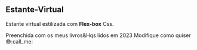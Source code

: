 ## Estante-Virtual
Estante virtual estilizada com **Flex-box** Css.

Preenchida com os meus livros&Hqs lidos em 2023
Modifique como quiser :sunglasses::call_me: 
